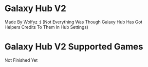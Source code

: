 # Galaxy Hub V2

Made By Wolfyz :) (Not Everything Was Though Galaxy Hub Has Got Helpers Credits To Them In Hub Settings)

# Galaxy Hub V2 Supported Games

Not Finished Yet
